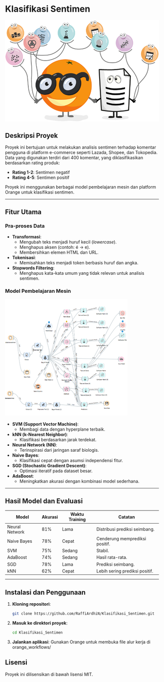 # Klasifikasi Sentimen

![Header Image](header.png)

## Deskripsi Proyek

Proyek ini bertujuan untuk melakukan analisis sentimen terhadap komentar pengguna di platform e-commerce seperti Lazada, Shopee, dan Tokopedia. Data yang digunakan terdiri dari 400 komentar, yang diklasifikasikan berdasarkan rating produk:

- **Rating 1-2**: Sentimen negatif  
- **Rating 4-5**: Sentimen positif  

Proyek ini menggunakan berbagai model pembelajaran mesin dan platform Orange untuk klasifikasi sentimen.

---

## Fitur Utama

### Pra-proses Data
- **Transformasi**:
  - Mengubah teks menjadi huruf kecil (*lowercase*).
  - Menghapus aksen (contoh: é → e).
  - Membersihkan elemen HTML dan URL.
- **Tokenisasi**:
  - Memisahkan teks menjadi token berbasis huruf dan angka.
- **Stopwords Filtering**:
  - Menghapus kata-kata umum yang tidak relevan untuk analisis sentimen.

### Model Pembelajaran Mesin
![Model Training Workflow](workflow.png)
- **SVM (Support Vector Machine)**:
  - Membagi data dengan hyperplane terbaik.
- **kNN (k-Nearest Neighbor)**:
  - Klasifikasi berdasarkan jarak terdekat.
- **Neural Network (NN)**:
  - Terinspirasi dari jaringan saraf biologis.
- **Naive Bayes**:
  - Klasifikasi cepat dengan asumsi independensi fitur.
- **SGD (Stochastic Gradient Descent)**:
  - Optimasi iteratif pada dataset besar.
- **AdaBoost**:
  - Meningkatkan akurasi dengan kombinasi model sederhana.

---

## Hasil Model dan Evaluasi
| Model            | Akurasi | Waktu Training  | Catatan                         |
|------------------|---------|-----------------|---------------------------------|
| Neural Network   | 81%     | Lama            | Distribusi prediksi seimbang.  |
| Naive Bayes      | 78%     | Cepat           | Cenderung memprediksi positif. |
| SVM              | 75%     | Sedang          | Stabil.                        |
| AdaBoost         | 74%     | Sedang          | Hasil rata-rata.               |
| SGD              | 78%     | Lama            | Prediksi seimbang.             |
| kNN              | 62%     | Cepat           | Lebih sering prediksi positif. |

---

## Instalasi dan Penggunaan

1. **Kloning repositori**:
   ```bash
   git clone https://github.com/RaffiArdhiN/Klasifikasi_Sentimen.git
2. **Masuk ke direktori proyek**:
   ```bash
   cd Klasifikasi_Sentimen
3. **Jalankan aplikasi**:
   Gunakan Orange untuk membuka file alur kerja di orange_workflows/

## Lisensi

Proyek ini dilisensikan di bawah lisensi MIT.
